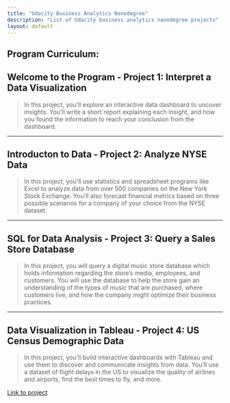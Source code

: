 ```yaml
---
title: "Udacity Business Analytics Nanodegree"
description: "List of Udacity business analytics nanodegree projects"
layout: default
---
```


## Program Curriculum:
## **Welcome to the Program** - Project 1: Interpret a Data Visualization
> In this project, you’ll explore an interactive data dashboard to uncover insights. You’ll write a short report explaining each insight, and how you found the information to reach your conclusion from the dashboard.
 
---

## **Introducton to Data** - Project 2: Analyze NYSE Data
> In this project, you'll use statistics and spreadsheet programs like Excel to analyze data from over 500 companies on the New York Stock Exchange. You'll also forecast financial metrics based on three possible scenarios for a company of your choice from the NYSE dataset.
 
---

## **SQL for Data Analysis** - Project 3: Query a Sales Store Database
> In this project, you will query a digital music store database which holds information regarding the store’s media, employees, and customers. You will use the database to help the store gain an understanding of the types of music that are purchased, where customers live, and how the company might optimize their business practices.

---

## **Data Visualization in Tableau** - Project 4: US Census Demographic Data
>In this project, you’ll build interactive dashboards with Tableau and use them to discover and communicate insights from data. You’ll use a dataset of flight delays in the US to visualize the quality of airlines and airports, find the best times to fly, and more.

 [Link to project](https://github.com/hanif-dev/business-analytics)
